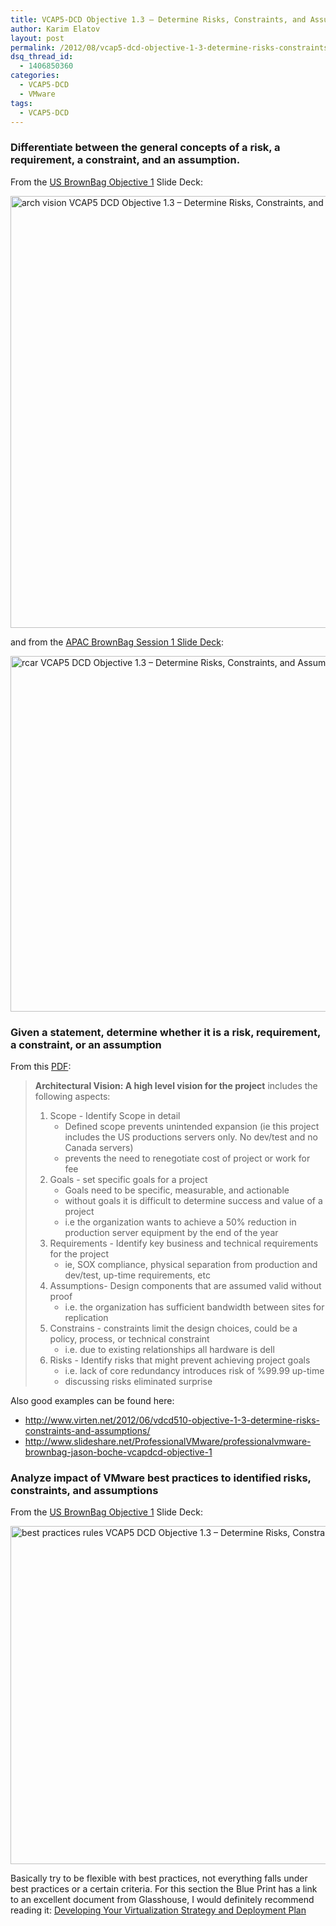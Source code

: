 ```yaml
---
title: VCAP5-DCD Objective 1.3 – Determine Risks, Constraints, and Assumptions
author: Karim Elatov
layout: post
permalink: /2012/08/vcap5-dcd-objective-1-3-determine-risks-constraints-and-assumptions/
dsq_thread_id:
  - 1406850360
categories:
  - VCAP5-DCD
  - VMware
tags:
  - VCAP5-DCD
---
```

### Differentiate between the general concepts of a risk, a requirement, a constraint, and an assumption.

From the [US BrownBag Objective 1](http://www.slideshare.net/ProfessionalVMware/professionalvmware-brownbag-jason-boche-vcapdcd-objective-1) Slide Deck:

[<img class="alignnone size-full wp-image-2720" title="arch-vision" src="http://virtuallyhyper.com/wp-content/uploads/2012/08/arch-vision.png" alt="arch vision VCAP5 DCD Objective 1.3 – Determine Risks, Constraints, and Assumptions " width="1111" height="691" />](http://virtuallyhyper.com/wp-content/uploads/2012/08/arch-vision.png)

and from the [APAC BrownBag Session 1 Slide Deck](http://portal.sliderocket.com/BLIHZ/VCAP5-DCD-BrownBag---Session-1):

[<img class="alignnone size-full wp-image-2721" title="rcar" src="http://virtuallyhyper.com/wp-content/uploads/2012/08/rcar.png" alt="rcar VCAP5 DCD Objective 1.3 – Determine Risks, Constraints, and Assumptions " width="1240" height="569" />](http://virtuallyhyper.com/wp-content/uploads/2012/08/rcar.png)

### Given a statement, determine whether it is a risk, requirement, a constraint, or an assumption

From this [PDF](http://virtuallyhyper.com/wp-content/uploads/2013/04/vcap-dcd_notes.pdf):

> **Architectural Vision: A high level vision for the project** includes the following aspects:
>
> 1.  Scope - Identify Scope in detail
>     *   Defined scope prevents unintended expansion (ie this project includes the US productions servers only. No dev/test and no Canada servers)
>     *   prevents the need to renegotiate cost of project or work for fee
> 2.  Goals - set specific goals for a project
>     *   Goals need to be specific, measurable, and actionable
>     *   without goals it is difficult to determine success and value of a project
>     *   i.e the organization wants to achieve a 50% reduction in production server equipment by the end of the year
> 3.  Requirements - Identify key business and technical requirements for the project
>     *   ie, SOX compliance, physical separation from production and dev/test, up-time requirements, etc
> 4.  Assumptions- Design components that are assumed valid without proof
>     *   i.e. the organization has sufficient bandwidth between sites for replication
> 5.  Constrains - constraints limit the design choices, could be a policy, process, or technical constraint
>     *   i.e. due to existing relationships all hardware is dell
> 6.  Risks - Identify risks that might prevent achieving project goals
>     *   i.e. lack of core redundancy introduces risk of %99.99 up-time
>     *   discussing risks eliminated surprise

Also good examples can be found here:

*   http://www.virten.net/2012/06/vdcd510-objective-1-3-determine-risks-constraints-and-assumptions/
*   http://www.slideshare.net/ProfessionalVMware/professionalvmware-brownbag-jason-boche-vcapdcd-objective-1

### Analyze impact of VMware best practices to identified risks, constraints, and assumptions

From the [US BrownBag Objective 1](http://www.slideshare.net/ProfessionalVMware/professionalvmware-brownbag-jason-boche-vcapdcd-objective-1) Slide Deck:

[<img class="alignnone size-full wp-image-2726" title="best-practices-rules" src="http://virtuallyhyper.com/wp-content/uploads/2012/08/best-practices-rules.png" alt="best practices rules VCAP5 DCD Objective 1.3 – Determine Risks, Constraints, and Assumptions " width="1074" height="541" />](http://virtuallyhyper.com/wp-content/uploads/2012/08/best-practices-rules.png)

Basically try to be flexible with best practices, not everything falls under best practices or a certain criteria. For this section the Blue Print has a link to an excellent document from Glasshouse, I would definitely recommend reading it: [Developing Your Virtualization Strategy and Deployment Plan](http://communities.vmware.com/docs/DOC-17431)

